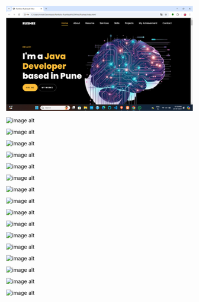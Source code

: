 ![image alt](https://github.com/RusheeMind55/Portfolio-Rushikesh-Mind/blob/d8a190e9556ff306a32e84f03e39d1b2f940423d/Rushee/RedmeFile%20Images/Screenshot%202024-09-19%20192935.png)

![image alt]()

![image alt]()

![image alt]()

![image alt]()

![image alt]()

![image alt]()

![image alt]()

![image alt]()

![image alt]()

![image alt]()

![image alt]()

![image alt]()

![image alt]()

![image alt]()

![image alt]()

![image alt]()

